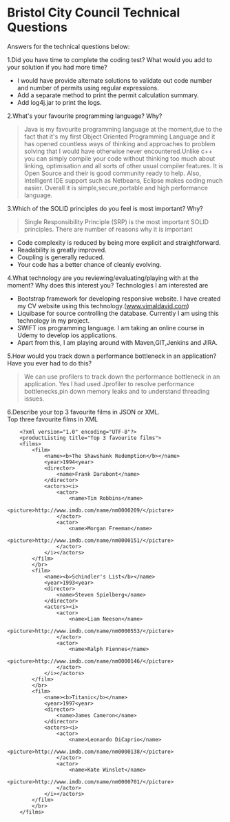 # Bristol City Council Technical Questions

Answers for the technical questions below:

1.Did you have time to complete the coding test? What would you add to your solution if you had more time?
* I would have provide alternate solutions to validate out code number and number of permits using regular expressions.
* Add a separate method to print the permit calculation summary.
* Add log4j.jar to print the logs.

2.What's your favourite programming language? Why?
> Java is my favourite programming language at the moment,due to the fact that it's my first Object Oriented Programming Language
 and it has opened countless ways of thinking and approaches to problem solving that I would have otherwise never encountered.Unlike c++ 
 you can simply compile your code without thinking too much about linking, optimisation and all sorts of other usual compiler features. It is 
 Open Source and their is good community ready to help. Also, Intelligent IDE support such as Netbeans, Eclipse makes coding much easier.
 Overall it is simple,secure,portable and high performance language.  
 
 3.Which of the SOLID principles do you feel is most important? Why?
>Single Responsibility Principle (SRP) is the most important SOLID principles. There are number of reasons why it is important
* Code complexity is reduced by being more explicit and straightforward.
* Readability is greatly improved.
* Coupling is generally reduced.
* Your code has a better chance of cleanly evolving.

4.What technology are you reviewing/evaluating/playing with at the moment? Why does this interest you?
Technologies I am interested are 
* Bootstrap framework for developing responsive website. I have created my CV website using this technology.(www.vimaldavid.com)
* Liquibase for source controlling the database. Currently I am using this technology in my project.
* SWIFT ios programming language. I am taking an online course in Udemy to develop ios applications.
* Apart from this, I am playing around with Maven,GIT,Jenkins and JIRA. 

5.How would you track down a performance bottleneck in an application? Have you ever had to do this?
> We can use profilers to track down the performance bottleneck in an application. Yes I had used Jprofiler to resolve performance bottlenecks,pin
 down memory leaks and to understand threading issues.

6.Describe your top 3 favourite films in JSON or XML.  
 Top three favourite films in XML  
                

        <?xml version="1.0" encoding="UTF-8"?>
        <productListing title="Top 3 favourite films"> 
        <films>
        	<film>  
        		<name><b>The Shawshank Redemption</b></name>  
        		<year>1994<year>  
        		<director>
        			<name>Frank Darabont</name>
        		</director>    
        		<actors><i>
        			<actor>
        				<name>Tim Robbins</name>
        				<picture>http://www.imdb.com/name/nm0000209/</picture>
        			</actor>  
        			<actor>
        				<name>Morgan Freeman</name>        				                                       
						<picture>http://www.imdb.com/name/nm0000151/</picture>
        			</actor>
        		</i></actors>
        	</film>  
            </br>
        	<film>
        		<name><b>Schindler's List</b></name>  
        		<year>1993<year>  
        		<director>
        			<name>Steven Spielberg</name>
        		</director>  
        		<actors><i>
        			<actor>
        				<name>Liam Neeson</name>
        				<picture>http://www.imdb.com/name/nm0000553/</picture>
        			</actor>  
        			<actor>
        				<name>Ralph Fiennes</name>
        				<picture>http://www.imdb.com/name/nm0000146/</picture>
        			</actor>
        		</i></actors>
        	</film>  
        	</br>
        	<film>
        		<name><b>Titanic</b></name>  
        		<year>1997<year>  
        		<director>
        			<name>James Cameron</name>
        		</director>  
        		<actors><i>
        			<actor>
        				<name>Leonardo DiCaprio</name>
        				<picture>http://www.imdb.com/name/nm0000138/</picture>
        			</actor>  
        			<actor>
        				<name>Kate Winslet</name>
        				<picture>http://www.imdb.com/name/nm0000701/</picture>
        			</actor>
        		</i></actors>
        	</film>
        	</br>
        </films>  
